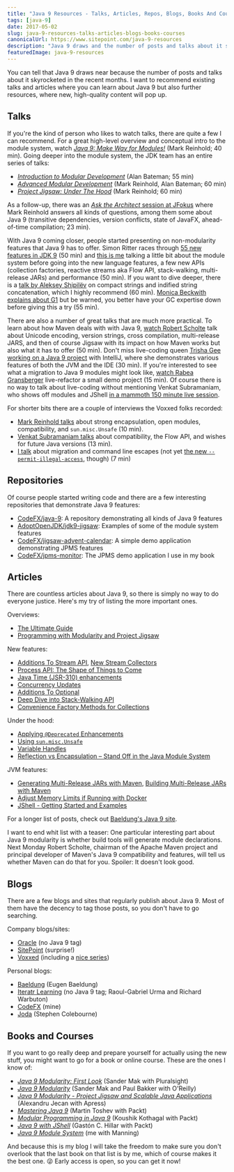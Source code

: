 ```yaml
---
title: "Java 9 Resources - Talks, Articles, Repos, Blogs, Books And Courses"
tags: [java-9]
date: 2017-05-02
slug: java-9-resources-talks-articles-blogs-books-courses
canonicalUrl: https://www.sitepoint.com/java-9-resources
description: "Java 9 draws and the number of posts and talks about it skyrocketed in the recent months. Here's a list of recommended talks and articles but also further resources where new, high-quality content will pop up."
featuredImage: java-9-resources
---
```


You can tell that Java 9 draws near because the number of posts and talks about it skyrocketed in the recent months.
I want to recommend existing talks and articles where you can learn about Java 9 but also further resources, where new, high-quality content will pop up.

## Talks

If you're the kind of person who likes to watch talks, there are quite a few I can recommend.
For a great high-level overview and conceptual intro to the module system, watch [*Java 9: Make Way for Modules!*](https://www.youtube.com/watch?v=Bj_nUbIhJg8) (Mark Reinhold; 40 min).
Going deeper into the module system, the JDK team has an entire series of talks:

-   [*Introduction to Modular Development*](https://www.youtube.com/watch?v=eALw4P_0O4k) (Alan Bateman; 55 min)
-   [*Advanced Modular Development*](https://www.youtube.com/watch?v=WJHjKMIrbD0) (Mark Reinhold, Alan Bateman; 60 min)
-   [*Project Jigsaw: Under The Hood*](https://www.youtube.com/watch?v=fxB9cVNcyZo) (Mark Reinhold; 60 min)

As a follow-up, there was an [*Ask the Architect* session at JFokus](https://www.youtube.com/watch?v=sO1fumd8e4o) where Mark Reinhold answers all kinds of questions, among them some about Java 9 (transitive dependencies, version conflicts, state of JavaFX, ahead-of-time compilation; 23 min).

With Java 9 coming closer, people started presenting on non-modularity features that Java 9 has to offer.
Simon Ritter races through [55 new features in JDK 9](https://www.youtube.com/watch?v=CMMzG8I23lY) (50 min) and [this is me](https://www.youtube.com/watch?v=vOdFuvIyN0E) talking a little bit about the module system before going into the new language features, a few new APIs (collection factories, reactive streams aka Flow API, stack-walking, multi-release JARs) and performance (50 min).
If you want to dive deeper, there is a [talk by Aleksey Shipilëv](https://www.youtube.com/watch?v=wIyeOaitmWM) on compact strings and indified string concatenation, which I highly recommend (60 min).
[Monica Beckwith explains about G1](https://vimeo.com/181948157) but be warned, you better have your GC expertise down before giving this a try (55 min).

There are also a number of great talks that are much more practical.
To learn about how Maven deals with with Java 9, [watch Robert Scholte](https://www.youtube.com/watch?v=Wef9p4ykNMM) talk about Unicode encoding, version strings, cross compilation, multi-release JARS, and then of course Jigsaw with its impact on how Maven works but also what it has to offer (50 min).
Don't miss live-coding queen [Trisha Gee working on a Java 9 project](https://www.youtube.com/watch?v=96vce1qd0QY) with IntelliJ, where she demonstrates various features of both the JVM and the IDE (30 min).
If you're interested to see what a migration to Java 9 modules might look like, [watch Rabea Gransberger](https://www.youtube.com/watch?v=hUZb4iOaizg) live-refactor a small demo project (15 min).
Of course there is no way to talk about live-coding without mentioning Venkat Subramaniam, who shows off modules and JShell [in a mammoth 150 minute live session](https://www.youtube.com/watch?v=8XmYT89fBKg).

For shorter bits there are a couple of interviews the Voxxed folks recorded:

-   [Mark Reinhold talks](https://www.youtube.com/watch?v=R83xS0bNHTM) about strong encapsulation, open modules, compatibility, and `sun.misc.Unsafe` (10 min).
-   [Venkat Subramaniam talks](https://www.youtube.com/watch?v=OjJBau4ZNyA) about compatibility, the Flow API, and wishes for future Java versions (13 min).
-   [I talk](https://www.youtube.com/watch?v=bZu6MGefHU0) about migration and command line escapes (not yet [the new `--permit-illegal-access`](http://mail.openjdk.java.net/pipermail/jigsaw-dev/2017-March/011763.html), though) (7 min)

## Repositories

Of course people started writing code and there are a few interesting repositories that demonstrate Java 9 features:

-   [CodeFX/java-9](https://github.com/CodeFX-org/demo-java-9): A repository demonstrating all kinds of Java 9 features
-   [AdoptOpenJDK/jdk9-jigsaw](https://github.com/AdoptOpenJDK/jdk9-jigsaw): Examples of some of the module system features
-   [CodeFX/jigsaw-advent-calendar](https://github.com/CodeFX-org/demo-jigsaw-advent-calendar): A simple demo application demonstrating JPMS features
-   [CodeFX/jpms-monitor](https://github.com/CodeFX-org/demo-jpms-monitor): The JPMS demo application I use in my book

## Articles

There are countless articles about Java 9, so there is simply no way to do everyone justice.
Here's my try of listing the more important ones.

Overviews:

-   [The Ultimate Guide](https://www.sitepoint.com/ultimate-guide-to-java-9/)
-   [Programming with Modularity and Project Jigsaw](https://www.infoq.com/articles/Latest-Project-Jigsaw-Usage-Tutorial)

New features:

-   [Additions To Stream API](java-9-stream/), [New Stream Collectors](http://www.baeldung.com/java9-stream-collectors)
-   [Process API: The Shape of Things to Come](http://iteratrlearning.com/java/2017/03/12/java9-process-api.html)
-   [Java Time (JSR-310) enhancements](http://blog.joda.org/2017/02/java-time-jsr-310-enhancements-java-9.html)
-   [Concurrency Updates](https://www.voxxed.com/blog/2016/10/java-9-series-concurrency-updates/)
-   [Additions To Optional](java-9-optional/)
-   [Deep Dive into Stack-Walking API](https://www.sitepoint.com/deep-dive-into-java-9s-stack-walking-api/)
-   [Convenience Factory Methods for Collections](http://www.baeldung.com/java-9-collections-factory-methods)

Under the hood:

-   [Applying `@Deprecated` Enhancements](http://marxsoftware.blogspot.de/2016/08/applying-jdk-9-deprecated-enhancements.html)
-   [Using `sun.misc.Unsafe`](http://gregluck.com/blog/archives/2017/03/using-sun-misc-unsafe-in-java-9/)
-   [Variable Handles](https://www.voxxed.com/blog/2016/11/java-9-series-variable-handles/)
-   [Reflection vs Encapsulation – Stand Off in the Java Module System](https://www.sitepoint.com/reflection-vs-encapsulation-in-the-java-module-system/)

JVM features:

-   [Generating Multi-Release JARs with Maven](http://word-bits.flurg.com/multrelease-jars/), [Building Multi-Release JARs with Maven](http://in.relation.to/2017/02/13/building-multi-release-jars-with-maven/)
-   [Adjust Memory Limits if Running with Docker](https://www.infoq.com/news/2017/02/java-memory-limit-container)
-   [JShell - Getting Started and Examples](http://jakubdziworski.github.io/java/2016/07/31/jshell-getting-started-examples.html)

For a longer list of posts, check out [Baeldung's Java 9 site](http://www.baeldung.com/java-9).

I want to end whit list with a teaser: One particular interesting part about Java 9 modularity is whether build tools will generate module declarations.
Next Monday Robert Scholte, chairman of the Apache Maven project and principal developer of Maven's Java 9 compatibility and features, will tell us whether Maven can do that for you.
Spoiler: It doesn't look good.

## Blogs

There are a few blogs and sites that regularly publish about Java 9.
Most of them have the decency to tag those posts, so you don't have to go searching.

Company blogs/sites:

-   [Oracle](https://blogs.oracle.com/java/) (no Java 9 tag)
-   [SitePoint](http://sitepoint.com/tag/java-9/) (surprise!)
-   [Voxxed](https://www.voxxed.com/blog/tag/java-9/) (including a [nice series](https://www.voxxed.com/blog/tag/java-9-series/))

Personal blogs:

-   [Baeldung](http://www.baeldung.com/tag/java-9/) (Eugen Baeldung)
-   [Iteratr Learning](http://iteratrlearning.com/articles) (no Java 9 tag; Raoul-Gabriel Urma and Richard Warbuton)
-   [CodeFX](tag:java-9) (mine)
-   [Joda](http://blog.joda.org/search/label/java9) (Stephen Colebourne)

## Books and Courses

If you want to go really deep and prepare yourself for actually using the new stuff, you might want to go for a book or online course.
These are the ones I know of:

-   [*Java 9 Modularity: First Look*](https://www.pluralsight.com/courses/java-9-modularity-first-look) (Sander Mak with Pluralsight)
-   [*Java 9 Modularity*](http://shop.oreilly.com/product/0636920049494.do) (Sander Mak and Paul Bakker with O'Reilly)
-   [*Java 9 Modularity - Project Jigsaw and Scalable Java Applications*](http://www.apress.com/de/book/9781484227121) (Alexandru Jecan with Apress)
-   [*Mastering Java 9*](https://www.packtpub.com/application-development/mastering-java-9) (Martin Toshev with Packt)
-   [*Modular Programming in Java 9*](https://www.packtpub.com/application-development/modular-programming-java-9) (Koushik Kothagal with Packt)
-   [*Java 9 with JShell*](https://www.packtpub.com/application-development/java-9-jshell) (Gastón C.
Hillar with Packt)
-   [*Java 9 Module System*](https://www.manning.com/books/the-java-9-module-system?a_aid=nipa&a_bid=869915cb) (me with Manning)

And because this is my blog I will take the freedom to make sure you don't overlook that the last book on that list is by me, which of course makes it the best one.
😜 Early access is open, so you can get it now!
